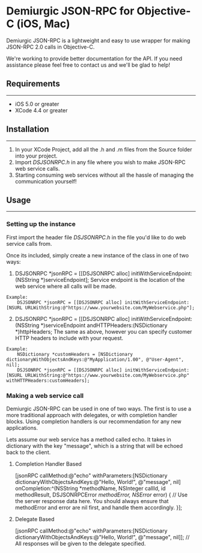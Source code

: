 # Demiurgic JSON-RPC for Objective-C (iOS, Mac)

Demiurgic JSON-RPC is a lightweight and easy to use wrapper for making JSON-RPC 2.0 calls in Objective-C.

We're working to provide better documentation for the API.  If you need assistance please feel free to contact us and we'll be glad to help!


## Requirements
---

* iOS 5.0 or greater
* XCode 4.4 or greater


## Installation
---

1. In your XCode Project, add all the .h and .m files from the Source folder into your project. 
2. Import *DSJSONRPC.h* in any file where you wish to make JSON-RPC web service calls.
3. Starting consuming web services without all the hassle of managing the communication yourself!


## Usage
---

### Setting up the instance

First import the header file *DSJSONRPC.h* in the file you'd like to do web service calls from.

Once its included, simply create a new instance of the class in one of two ways:

  1) DSJSONRPC *jsonRPC = [[DSJSONRPC alloc] initWithServiceEndpoint:(NSString *)serviceEndpoint];
	Service endpoint is the location of the web service where all calls will be made.

	Example:
		DSJSONRPC *jsonRPC = [[DSJSONRPC alloc] initWithServiceEndpoint:[NSURL URLWithString:@"https://www.yourwebsite.com/MyWebservice.php"];

  2) DSJSONRPC *jsonRPC = [[DSJSONRPC alloc] initWithServiceEndpoint:(NSString *)serviceEndpoint andHTTPHeaders:(NSDictionary *)httpHeaders;
	The same as above, however you can specify customer HTTP headers to include with your request.

	Example:
		NSDictionary *customHeaders = [NSDictionary dictionaryWithObjectsAndKeys:@"MyApplication/1.00", @"User-Agent", nil];
		DSJSONRPC *jsonRPC = [[DSJSONRPC alloc] initWithServiceEndpoint:[NSURL URLWithString:@"https://www.yourwebsite.com/MyWebservice.php" withHTTPHeaders:customHeaders];

### Making a web service call

Demiurgic JSON-RPC can be used in one of two ways.  The first is to use a more traditional approach with delegates, or with completion handler blocks.  Using completion handlers is our recommendation for any new applications.

Lets assume our web service has a method called echo.  It takes in dictionary with the key "message", which is a string that will be echoed back to the client.

1) Completion Handler Based

	[jsonRPC callMethod:@"echo" withParameters:[NSDictionary dictionaryWithObjectsAndKeys:@"Hello, World!", @"message", nil] onCompletion:^(NSString *methodName, NSInteger callId, id methodResult, DSJSONRPCError *methodError, NSError* error) {
		// Use the server response data here.  You should always ensure that methodError and error are nil first, and handle them accordingly.
	}];

2) Delegate Based

	[jsonRPC callMethod:@"echo" withParameters:[NSDictionary dictionaryWithObjectsAndKeys:@"Hello, World!", @"message", nil]];
	// All responses will be given to the delegate specified.